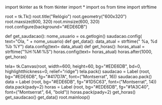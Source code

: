 import tkinter as tk
from tkinter import *
import os
from time import strftime

root = tk.Tk()
root.title("Relógio")
root.geometry("600x320")
root.maxsize(600, 320)
root.minsize(600, 320)
root.configure(background="#EDE6DB")

def get_saudacao():
    nome_usuario = os.getlogin()
    saudacao.config( text="Ola, " + nome_usuario)
def get_data():
    data_atual = strftime(" %a, %d %b %Y")
    data.config(text= data_atual)
def get_horas():
    horas_atual = strftime("%H:%M:%S")
    horas.config(text= horas_atual)
    horas.after(1000, get_horas)

tela= tk.Canvas(root, width=600, height=60, bg="#EDE6DB", bd=0, highlightthickness=0, relief="ridge")
tela.pack()
saudacao = Label (root, bg="#EDE6DB", fg="#417D7A", font=("Montserrat", 16))
saudacao.pack()
data = Label (root, bg="#EDE6DB", fg="#1D5C63", font=("Montserrat", 14))
data.pack(pady=2)
horas = Label (root, bg="#EDE6DB", fg="#1A3C40", font=("Montserrat", 64, "bold"))
horas.pack(pady=2)
get_horas()
get_saudacao()
get_data()
root.mainloop()
